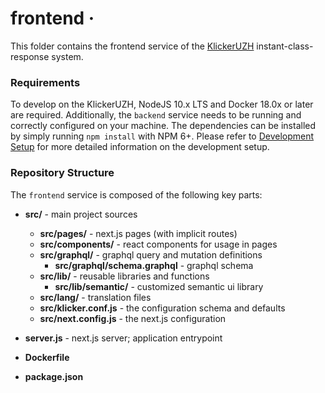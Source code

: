 # frontend &middot;

This folder contains the frontend service of the [KlickerUZH](https://www.klicker.uzh.ch/) instant-class-response system.

### Requirements

To develop on the KlickerUZH, NodeJS 10.x LTS and Docker 18.0x or later are required. Additionally, the `backend` service needs to be running and correctly configured on your machine. The dependencies can be installed by simply running `npm install` with NPM 6+. Please refer to [Development Setup](https://www.klicker.uzh.ch/docs/contributing/contributing_setup) for more detailed information on the development setup.

### Repository Structure

The `frontend` service is composed of the following key parts:

- **src/** - main project sources

  - **src/pages/** - next.js pages (with implicit routes)
  - **src/components/** - react components for usage in pages
  - **src/graphql/** - graphql query and mutation definitions
    - **src/graphql/schema.graphql** - graphql schema
  - **src/lib/** - reusable libraries and functions
    - **src/lib/semantic/** - customized semantic ui library
  - **src/lang/** - translation files
  - **src/klicker.conf.js** - the configuration schema and defaults
  - **src/next.config.js** - the next.js configuration

- **server.js** - next.js server; application entrypoint
- **Dockerfile**
- **package.json**
